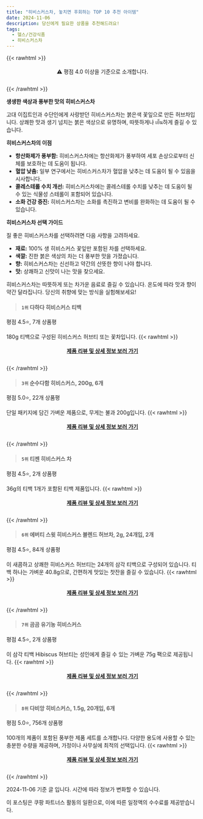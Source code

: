 ```yaml
---
title: "히비스커스차, 놓치면 후회하는 TOP 10 추천 아이템"
date: 2024-11-06
description: 당신에게 필요한 상품을 추천해드려요!
tags:
  - 헬스/건강식품
  - 히비스커스차
---
```

{{< rawhtml >}}<div class="toc" style="text-align: center; height: 50px; line-height: 2;">  <p>⚠️ 평점 4.0 이상을 기준으로 소개합니다.<br></p></div> {{< /rawhtml >}}

**생생한 색상과 풍부한 맛의 히비스커스차**

고대 이집트인과 수단인에게 사랑받던 히비스커스차는 붉은색 꽃잎으로 만든 허브차입니다. 상쾌한 맛과 생기 넘치는 붉은 색상으로 유명하며, 따뜻하게나 เย็น하게 즐길 수 있습니다.

**히비스커스차의 이점**

* **항산화제가 풍부함:** 히비스커스차에는 항산화제가 풍부하여 세포 손상으로부터 신체를 보호하는 데 도움이 됩니다.
* **혈압 낮춤:** 일부 연구에서는 히비스커스차가 혈압을 낮추는 데 도움이 될 수 있음을 시사합니다.
* **콜레스테롤 수치 개선:** 히비스커스차에는 콜레스테롤 수치를 낮추는 데 도움이 될 수 있는 식물성 스테롤이 포함되어 있습니다.
* **소화 건강 증진:** 히비스커스차는 소화를 촉진하고 변비를 완화하는 데 도움이 될 수 있습니다.

**히비스커스차 선택 가이드**

질 좋은 히비스커스차를 선택하려면 다음 사항을 고려하세요.

* **재료:** 100% 생 히비스커스 꽃잎만 포함된 차를 선택하세요.
* **색깔:** 진한 붉은 색상의 차는 더 풍부한 맛을 가졌습니다.
* **향:** 히비스커스차는 신선하고 약간의 산뜻한 향이 나야 합니다.
* **맛:** 상쾌하고 신맛이 나는 맛을 찾으세요.

히비스커스차는 따뜻하게 또는 차가운 음료로 즐길 수 있습니다. 온도에 따라 맛과 향이 약간 달라집니다. 당신의 취향에 맞는 방식을 실험해보세요!


>#### `1위` 다하다 히비스커스 티백
평점 4.5⭐, 7개 상품평

180g 티백으로 구성된 히비스커스 허브티 또는 꽃차입니다.
{{< rawhtml >}}<div class="toc" style="text-align: center; height: 50px; line-height: 2;"><p><b><a href="https://link.coupang.com/re/AFFSDP?lptag=AF5033054&pageKey=1258875897&itemId=2259798207&vendorItemId=70257086465&traceid=V0-153-41a722ac42135d13&requestid=20241106123141229084814660&token=31850C%7CMIXED">제품 리뷰 및 상세 정보 보러 가기</a></b><br></p> </div>{{< /rawhtml >}}

>#### `3위` 순수다함 히비스커스, 200g, 6개
평점 5.0⭐, 22개 상품평

단일 패키지에 담긴 가벼운 제품으로, 무게는 불과 200g입니다.
{{< rawhtml >}}<div class="toc" style="text-align: center; height: 50px; line-height: 2;"><p><b><a href="https://link.coupang.com/re/AFFSDP?lptag=AF5033054&pageKey=8355588178&itemId=24150663624&vendorItemId=91169392686&traceid=V0-153-4a7285f5cb53bdc8&clickBeacon=a36c5690-9bef-11ef-b93c-ae177dba68c7%7E3&requestid=20241106123141229084814660&token=31850C%7CMIXED">제품 리뷰 및 상세 정보 보러 가기</a></b><br></p> </div>{{< /rawhtml >}}

>#### `5위` 티젠 히비스커스 차
평점 4.5⭐, 2개 상품평

36g의 티백 1개가 포함된 티백 제품입니다.
{{< rawhtml >}}<div class="toc" style="text-align: center; height: 50px; line-height: 2;"><p><b><a href="https://link.coupang.com/re/AFFSDP?lptag=AF5033054&pageKey=6073588281&itemId=18172922011&vendorItemId=85322208169&traceid=V0-153-8dabdaff797e3abd&requestid=20241106123141229084814660&token=31850C%7CMIXED">제품 리뷰 및 상세 정보 보러 가기</a></b><br></p> </div>{{< /rawhtml >}}

>#### `6위` 에버티 스윗 히비스커스 블렌드 허브차, 2g, 24개입, 2개
평점 4.5⭐, 84개 상품평

이 새콤하고 상쾌한 히비스커스 허브티는 24개의 삼각 티백으로 구성되어 있습니다. 티백 하나는 가벼운 40.8g으로, 간편하게 맛있는 찻잔을 즐길 수 있습니다.
{{< rawhtml >}}<div class="toc" style="text-align: center; height: 50px; line-height: 2;"><p><b><a href="https://link.coupang.com/re/AFFSDP?lptag=AF5033054&pageKey=6642928911&itemId=20548353682&vendorItemId=87624639334&traceid=V0-153-8fc72c8c30cba994&clickBeacon=a36c5690-9bef-11ef-ab38-2301450004b3%7E3&requestid=20241106123141229084814660&token=31850C%7CMIXED">제품 리뷰 및 상세 정보 보러 가기</a></b><br></p> </div>{{< /rawhtml >}}

>#### `7위` 곰곰 유기농 히비스커스
평점 4.5⭐, 2개 상품평

이 삼각 티백 Hibiscus 허브티는 성인에게 즐길 수 있는 가벼운 75g 팩으로 제공됩니다.
{{< rawhtml >}}<div class="toc" style="text-align: center; height: 50px; line-height: 2;"><p><b><a href="https://link.coupang.com/re/AFFSDP?lptag=AF5033054&pageKey=191599063&itemId=547759166&vendorItemId=4437020856&traceid=V0-153-5191a3147f858f30&requestid=20241106123141229084814660&token=31850C%7CMIXED">제품 리뷰 및 상세 정보 보러 가기</a></b><br></p> </div>{{< /rawhtml >}}

>#### `8위` 다비앙 히비스커스, 1.5g, 20개입, 6개
평점 5.0⭐, 756개 상품평

100개의 제품이 포함된 풍부한 제품 세트를 소개합니다. 다양한 용도에 사용할 수 있는 충분한 수량을 제공하며, 가정이나 사무실에 최적의 선택입니다.
{{< rawhtml >}}<div class="toc" style="text-align: center; height: 50px; line-height: 2;"><p><b><a href="https://link.coupang.com/re/AFFSDP?lptag=AF5033054&pageKey=7565646373&itemId=18627162438&vendorItemId=85762534941&traceid=V0-153-eeac2c3c02b45795&clickBeacon=a36c5690-9bef-11ef-a3e1-dfeb70b4a944%7E3&requestid=20241106123141229084814660&token=31850C%7CMIXED">제품 리뷰 및 상세 정보 보러 가기</a></b><br></p> </div>{{< /rawhtml >}}


2024-11-06 기준 글 입니다.
시간에 따라 정보가 변화할 수 있습니다.

이 포스팅은 쿠팡 파트너스 활동의 일환으로, 이에 따른 일정액의 수수료를 제공받습니다.